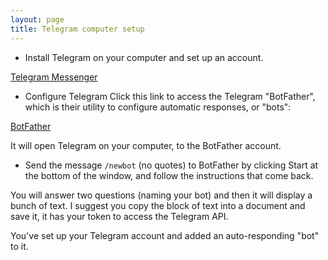 ```yaml
---
layout: page
title: Telegram computer setup
---
```


- Install Telegram on your computer and set up an account.

[Telegram Messenger](https://telegram.org/)

- Configure Telegram
Click this link to access the Telegram "BotFather", which is their utility to configure automatic responses, or "bots":

[BotFather](https://telegram.me/BotFather)

It will open Telegram on your computer, to the BotFather account.

- Send the message `/newbot` (no quotes) to BotFather by clicking Start at the bottom of the window, and follow the instructions that come back.  

You will answer two questions (naming your bot) and then it will display a bunch of text.  I suggest you copy the block of text into a document and save it, it has your token to access the Telegram API.

You've set up your Telegram account and added an auto-responding "bot" to it.
